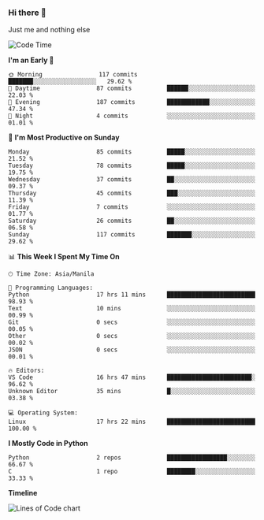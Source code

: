 ### Hi there 👋

Just me and nothing else


<!--START_SECTION:waka-->
![Code Time](http://img.shields.io/badge/Code%20Time-17%20hrs%2022%20mins-blue)

**I'm an Early 🐤** 

```text
🌞 Morning                117 commits         ███████░░░░░░░░░░░░░░░░░░   29.62 % 
🌆 Daytime                87 commits          ██████░░░░░░░░░░░░░░░░░░░   22.03 % 
🌃 Evening                187 commits         ████████████░░░░░░░░░░░░░   47.34 % 
🌙 Night                  4 commits           ░░░░░░░░░░░░░░░░░░░░░░░░░   01.01 % 
```
📅 **I'm Most Productive on Sunday** 

```text
Monday                   85 commits          █████░░░░░░░░░░░░░░░░░░░░   21.52 % 
Tuesday                  78 commits          █████░░░░░░░░░░░░░░░░░░░░   19.75 % 
Wednesday                37 commits          ██░░░░░░░░░░░░░░░░░░░░░░░   09.37 % 
Thursday                 45 commits          ███░░░░░░░░░░░░░░░░░░░░░░   11.39 % 
Friday                   7 commits           ░░░░░░░░░░░░░░░░░░░░░░░░░   01.77 % 
Saturday                 26 commits          ██░░░░░░░░░░░░░░░░░░░░░░░   06.58 % 
Sunday                   117 commits         ███████░░░░░░░░░░░░░░░░░░   29.62 % 
```


📊 **This Week I Spent My Time On** 

```text
🕑︎ Time Zone: Asia/Manila

💬 Programming Languages: 
Python                   17 hrs 11 mins      █████████████████████████   98.93 % 
Text                     10 mins             ░░░░░░░░░░░░░░░░░░░░░░░░░   00.99 % 
Git                      0 secs              ░░░░░░░░░░░░░░░░░░░░░░░░░   00.05 % 
Other                    0 secs              ░░░░░░░░░░░░░░░░░░░░░░░░░   00.02 % 
JSON                     0 secs              ░░░░░░░░░░░░░░░░░░░░░░░░░   00.01 % 

🔥 Editors: 
VS Code                  16 hrs 47 mins      ████████████████████████░   96.62 % 
Unknown Editor           35 mins             █░░░░░░░░░░░░░░░░░░░░░░░░   03.38 % 

💻 Operating System: 
Linux                    17 hrs 22 mins      █████████████████████████   100.00 % 
```

**I Mostly Code in Python** 

```text
Python                   2 repos             █████████████████░░░░░░░░   66.67 % 
C                        1 repo              ████████░░░░░░░░░░░░░░░░░   33.33 % 
```



**Timeline**

![Lines of Code chart](https://raw.githubusercontent.com/mauring55/mauring55/main/assets/bar_graph.png)


<!--END_SECTION:waka-->
